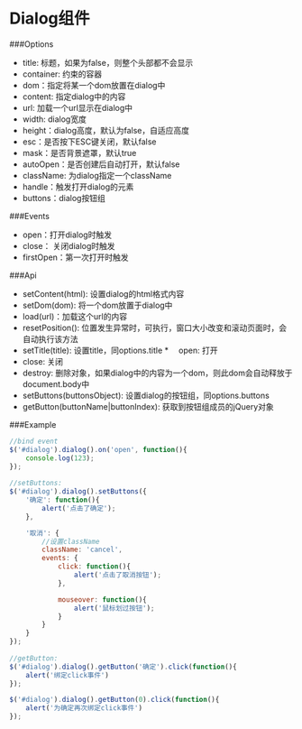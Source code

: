 Dialog组件
=======================

###Options

*   title: 标题，如果为false，则整个头部都不会显示
*   container: 约束的容器
*   dom：指定将某一个dom放置在dialog中
*   content: 指定dialog中的内容
*   url: 加载一个url显示在dialog中
*   width: dialog宽度
*   height：dialog高度，默认为false，自适应高度
*   esc：是否按下ESC键关闭，默认false
*   mask：是否背景遮罩，默认true
*   autoOpen：是否创建后自动打开，默认false
*   className: 为dialog指定一个className
*   handle：触发打开dialog的元素
*   buttons：dialog按钮组

###Events

*   open：打开dialog时触发
*   close： 关闭dialog时触发
*   firstOpen：第一次打开时触发
 

###Api

*   setContent(html): 设置dialog的html格式内容
*   setDom(dom): 将一个dom放置于dialog中
*   load(url)：加载这个url的内容
*   resetPosition(): 位置发生异常时，可执行，窗口大小改变和滚动页面时，会自动执行该方法
*   setTitle(title): 设置title，同options.title
*　 open: 打开
*   close: 关闭
*   destroy: 删除对象，如果dialog中的内容为一个dom，则此dom会自动释放于document.body中
*   setButtons(buttonsObject): 设置dialog的按钮组，同options.buttons
*   getButton(buttonName|buttonIndex): 获取到按钮组成员的jQuery对象
 
###Example

```js    
//bind event
$('#dialog').dialog().on('open', function(){
    console.log(123);
});
 
//setButtons:
$('#dialog').dialog().setButtons({
    '确定': function(){
        alert('点击了确定');
    },

    '取消': {
        //设置className
        className: 'cancel',
        events: {
            click: function(){
                alert('点击了取消按钮');
            },

            mouseover: function(){
                alert('鼠标划过按钮');
            }
        }
    }
});
  
//getButton:
$('#dialog').dialog().getButton('确定').click(function(){
    alert('绑定click事件')
});

$('#dialog').dialog().getButton(0).click(function(){
    alert('为确定再次绑定click事件')
});
```